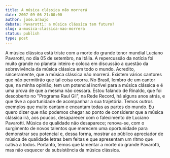 ```yaml
---
title: A música clássica não morrerá
date: 2007-09-06 21:00:00
author: jose.araujo
debate: Pavarotti: a música clássica tem futuro?
slug: a-musica-classica-nao-morrera
status: publish 
type: post
---
```


A música clássica está triste com a morte do grande tenor mundial Luciano Pavarotti, no dia 05 de setembro, na Itália. A repercussão da notícia foi muito grande no planeta inteiro e coloca em discussão a questão da sobrevivência da música clássica em todo o mundo. Acredito, sinceramente, que a música clássica não morrerá. Existem vários cantores que não permitirão que tal coisa ocorra. No Brasil, lembro de um cantor que, na minha opinião, tem um potencial incrível para a música clássica e é uma prova de que a mesma não cessará. Estou falando de Rinaldo, que foi descoberto no "Programa Raul Gil", na Rede Record, há alguns anos atrás, e que tive a oportunidade de acompanhar a sua trajetória. Temos outros exemplos que muito cantam e encantam todas as partes do mundo. Eu quero dizer que não podemos chegar ao ponto de considerar que a música clássica irá, aos poucos, desaparecer com o falecimento de Luciano Pavarotti. Música de qualidade não desaparece; renova-se, com o surgimento de novos talentos que merecem uma oportunidade para demonstrar seu potencial e, dessa forma, mostrar ao público apreciador de música de qualidade letras bem feitas e que apresentam um ritmo que cativa a todos. Portanto, temos que lamentar a morte do grande Pavarotti, mas não esquecer da subsistência da música clássica.
